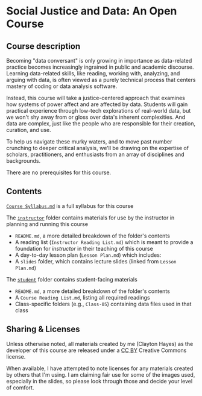 # Social Justice and Data: An Open Course

## Course description

Becoming "data conversant" is only growing in importance as data-related practice becomes increasingly ingrained in public and academic discourse. Learning data-related skills, like reading, working with, analyzing, and arguing with data, is often viewed as a purely technical process that centers mastery of coding or data analysis software.

Instead, this course will take a justice-centered approach that examines how systems of power affect and are affected by data. Students will gain practical experience through low-tech explorations of real-world data, but we won't shy away from or gloss over data's inherent complexities. And data are complex, just like the people who are responsible for their creation, curation, and use.

To help us navigate these murky waters, and to move past number crunching to deeper critical analysis, we'll be drawing on the expertise of scholars, practitioners, and enthusiasts from an array of disciplines and backgrounds.

There are no prerequisites for this course.

## Contents

[`Course Syllabus.md`](https://github.com/helloitsclayton/data-literacy/blob/main/Course%20Syllabus.md) is a full syllabus for this course

The [`instructor`](https://github.com/helloitsclayton/data-literacy/tree/main/instructor) folder contains materials for use by the instructor in planning and running this course
- `README.md`, a more detailed breakdown of the folder's contents
- A reading list (`Instructor Reading List.md`) which is meant to provide a foundation for *instructor* in their teaching of this course
- A day-to-day lesson plan (`Lesson Plan.md`) which includes:
- A `slides` folder, which contains lecture slides (linked from `Lesson Plan.md`) 

The [`student`](https://github.com/helloitsclayton/data-literacy/tree/main/students) folder contains student-facing materials
- `README.md`, a more detailed breakdown of the folder's contents
- A `Course Reading List.md`, listing all required readings
- Class-specific folders (e.g., `Class-05`) containing data files used in that class

## Sharing & Licenses

Unless otherwise noted, all materials created by me (Clayton Hayes) as the developer of this course are released under a [CC BY](https://creativecommons.org/licenses/by/4.0/) Creative Commons license.

When available, I have attempted to note licenses for any materials created by others that I'm using. I am claiming fair use for some of the images used, especially in the slides, so please look through those and decide your level of comfort. 